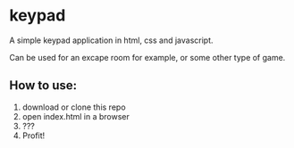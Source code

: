 # keypad
A simple keypad application in html, css and javascript.

Can be used for an excape room for example, or some other type of game.

## How to use:

1. download or clone this repo
2. open index.html in a browser
3. ???
4. Profit!
